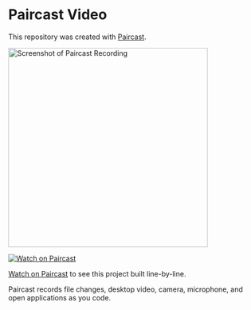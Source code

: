 # Paircast Video

This repository was created with [Paircast](https://app.paircast.io/replay/33767132-7085-485a-a434-84b4b7a962f0).

<a href="https://app.paircast.io/replay/33767132-7085-485a-a434-84b4b7a962f0"><img src="https://app.paircast.io/replay/33767132-7085-485a-a434-84b4b7a962f0/screenshot" alt="Screenshot of Paircast Recording" width="400" /></a> 

<a href="https://app.paircast.io/replay/33767132-7085-485a-a434-84b4b7a962f0"><img src="https://app.paircast.io/images/watch-on-paircast.png" alt="Watch on Paircast" /></a> 

[Watch on Paircast](https://app.paircast.io/replay/33767132-7085-485a-a434-84b4b7a962f0) to see this project built line-by-line.

Paircast records file changes, desktop video, camera, microphone, and open applications as you code.